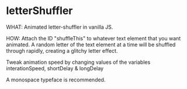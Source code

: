 # letterShuffler

WHAT: Animated letter-shuffler in vanilla JS. 

HOW: Attach the ID "shuffleThis" to whatever text element that you want animated. A random letter of the text element at a time will be shuffled through rapidly, creating a glitchy letter effect. 

Tweak animation speed by changing values of the variables interationSpeed, shortDelay & longDelay

A monospace typeface is recommended. 
